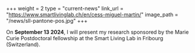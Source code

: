 +++
weight = 2
type = "current-news"
link_url = "https://www.smartlivinglab.ch/en/cess-miguel-martin/"
image_path = "/news/sll-pantone-pos.jpg"
+++

On **September 13 2024**, I will present my research sponsored by the Marie Curie Postdoctoral fellowship at the Smart Living Lab in Fribourg (Switzerland).
